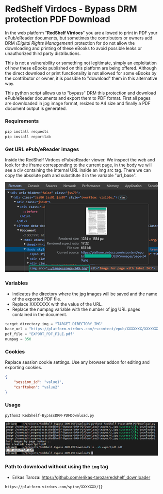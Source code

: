 # RedShelf Virdocs - Bypass DRM protection PDF Download

In the web platform "**RedShelf Virdocs**" you are allowed to print in PDF your ePub/eReader documents, but sometimes the contributors or owners add DRM *(Digital Rights Management)* protection for do not allow the downloading and printing of these eBooks to avoid possible leaks or unauthorized third party distributions.

This is not a vulnerability or something not legitimate, simply an exploitation of how these eBooks published on this platform are being offered. Although the direct download or print functionality is not allowed for some eBooks by the contributor or owner, it is possible to "download" them in this alternative way.

This python script allows us to "bypass" DRM this protection and download ePub/eReader documents and export them to PDF format. First all pages are downloaded in jpg image format, resized to A4 size and finally a PDF document output is generated.

### Requirements
```python
pip install requests
pip install reportlab
```

### Get URL ePub/eReader images
Inside the RedShelf Virdocs ePub/eReader viewer. We inspect the web and look for the iframe corresponding to the current page, in the body we will see a div containing the internal URL inside an img src tag. There we can copy the absolute path and substitute it in the variable "url_base".

![redshelf-virdocs-url-img](screenshots/redshelf-virdocs-url-img.png)

### Variables
- Indicates the directory where the jpg images will be saved and the name of the exported PDF file.
- Replace XXXXXXX with the value of the URL.
- Replace the numpag variable with the number of jpg URL pages contained in the document.

```python
target_directory_img = "TARGET_DIRECTORY_IMG"
base_url = "https://platform.virdocs.com/rscontent/epub/XXXXXXX/XXXXXXX/OEBPS/images/page-{}.jpg"
pdf_file = "EXPORT_PDF_FILE.pdf"
numpag = 350
```

### Cookies
Replace session cookie settings. Use any browser addon for editing and exporting cookies.
```json
{
    "session_id": "value1",
    "csrftoken": "value2"
}
```

### Usage
```python
python3 RedShelf-BypassDRM-PDFDownload.py
```

![redshelf-virdocs-export-pdf](screenshots/redshelf-virdocs-export-pdf.png)

### Path to download without using the `img` tag

- Erikas Taroza: https://github.com/erikas-taroza/redshelf_downloader

```
https://platform.virdocs.com/spine/XXXXXXX/{}
```